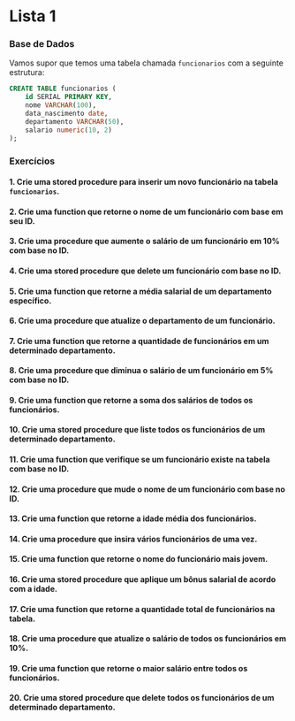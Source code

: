 # Lista 1

### Base de Dados

Vamos supor que temos uma tabela chamada `funcionarios` com a seguinte estrutura:
```sql
CREATE TABLE funcionarios (
    id SERIAL PRIMARY KEY,
    nome VARCHAR(100),
    data_nascimento date,
    departamento VARCHAR(50),
    salario numeric(10, 2)
);
```

### Exercícios

#### 1. Crie uma stored procedure para inserir um novo funcionário na tabela `funcionarios`.



#### 2. Crie uma function que retorne o nome de um funcionário com base em seu ID.



#### 3. Crie uma procedure que aumente o salário de um funcionário em 10% com base no ID.



#### 4. Crie uma stored procedure que delete um funcionário com base no ID.



#### 5. Crie uma function que retorne a média salarial de um departamento específico.



#### 6. Crie uma procedure que atualize o departamento de um funcionário.


#### 7. Crie uma function que retorne a quantidade de funcionários em um determinado departamento.



#### 8. Crie uma procedure que diminua o salário de um funcionário em 5% com base no ID.



#### 9. Crie uma function que retorne a soma dos salários de todos os funcionários.



#### 10. Crie uma stored procedure que liste todos os funcionários de um determinado departamento.



#### 11. Crie uma function que verifique se um funcionário existe na tabela com base no ID.



#### 12. Crie uma procedure que mude o nome de um funcionário com base no ID.



#### 13. Crie uma function que retorne a idade média dos funcionários.



#### 14. Crie uma procedure que insira vários funcionários de uma vez.


#### 15. Crie uma function que retorne o nome do funcionário mais jovem.




#### 16. Crie uma stored procedure que aplique um bônus salarial de acordo com a idade.



#### 17. Crie uma function que retorne a quantidade total de funcionários na tabela.



#### 18. Crie uma procedure que atualize o salário de todos os funcionários em 10%.


#### 19. Crie uma function que retorne o maior salário entre todos os funcionários.



#### 20. Crie uma stored procedure que delete todos os funcionários de um determinado departamento.


